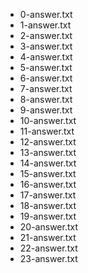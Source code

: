* 0-answer.txt
* 1-answer.txt
* 2-answer.txt
* 3-answer.txt
* 4-answer.txt
* 5-answer.txt
* 6-answer.txt
* 7-answer.txt
* 8-answer.txt
* 9-answer.txt
* 10-answer.txt
* 11-answer.txt
* 12-answer.txt
* 13-answer.txt
* 14-answer.txt
* 15-answer.txt
* 16-answer.txt
* 17-answer.txt
* 18-answer.txt
* 19-answer.txt
* 20-answer.txt
* 21-answer.txt
* 22-answer.txt
* 23-answer.txt
